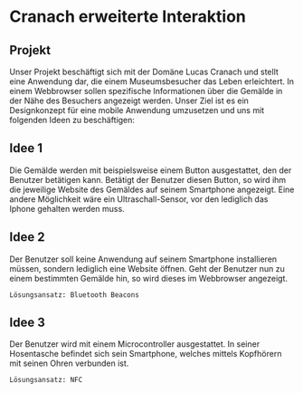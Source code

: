 # Cranach erweiterte Interaktion

## Projekt
Unser Projekt beschäftigt sich mit der Domäne Lucas Cranach und stellt eine Anwendung dar, die einem Museumsbesucher das Leben erleichtert. In einem Webbrowser sollen spezifische Informationen über die Gemälde in der Nähe des Besuchers angezeigt werden. Unser Ziel ist es ein Designkonzept für eine mobile Anwendung umzusetzen und uns mit folgenden Ideen zu beschäftigen:

## Idee 1
Die Gemälde werden mit beispielsweise einem Button ausgestattet, den der Benutzer betätigen kann. Betätigt der Benutzer diesen Button, so wird ihm die jeweilige Website des Gemäldes auf seinem Smartphone angezeigt. Eine andere Möglichkeit wäre ein Ultraschall-Sensor, vor den lediglich das Iphone gehalten werden muss.

## Idee 2
Der Benutzer soll keine Anwendung auf seinem Smartphone installieren müssen, sondern lediglich eine Website öffnen. Geht der Benutzer nun zu einem bestimmten Gemälde hin, so wird dieses im Webbrowser angezeigt.

`Lösungsansatz: Bluetooth Beacons`

## Idee 3
Der Benutzer wird mit einem Microcontroller ausgestattet. In seiner Hosentasche befindet sich sein Smartphone, welches mittels Kopfhörern mit seinen Ohren verbunden ist.

`Lösungsansatz: NFC`
